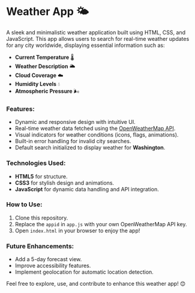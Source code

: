# Weather App 🌤️

A sleek and minimalistic weather application built using HTML, CSS, and JavaScript. This app allows users to search for real-time weather updates for any city worldwide, displaying essential information such as:

- **Current Temperature** 🌡️  
- **Weather Description** 🌥️  
- **Cloud Coverage** ☁️  
- **Humidity Levels** 💧  
- **Atmospheric Pressure** 🌬️  

### Features:
- Dynamic and responsive design with intuitive UI.  
- Real-time weather data fetched using the [OpenWeatherMap API](https://openweathermap.org/).  
- Visual indicators for weather conditions (icons, flags, animations).  
- Built-in error handling for invalid city searches.  
- Default search initialized to display weather for **Washington**.  

### Technologies Used:
- **HTML5** for structure.  
- **CSS3** for stylish design and animations.  
- **JavaScript** for dynamic data handling and API integration.  

### How to Use:
1. Clone this repository.  
2. Replace the `appid` in `app.js` with your own OpenWeatherMap API key.  
3. Open `index.html` in your browser to enjoy the app!  

### Future Enhancements:
- Add a 5-day forecast view.  
- Improve accessibility features.  
- Implement geolocation for automatic location detection.  

Feel free to explore, use, and contribute to enhance this weather app! 😊  
